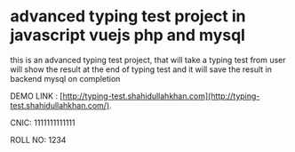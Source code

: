 # advanced typing test project in javascript vuejs php and mysql
this is an advanced typing test project, that will take a typing test from user will show the result at the end of typing test and it will save the result in backend mysql on completion

DEMO LINK : [http://typing-test.shahidullahkhan.com](http://typing-test.shahidullahkhan.com/).

CNIC: 1111111111111

ROLL NO: 1234

